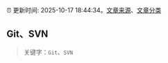 :alarm_clock: 更新时间: 2025-10-17 18:44:34。[文章来源](/README.md)、[文章分类](/TAGS.md)

## Git、SVN


> 关键字：`Git`、`SVN`



